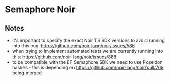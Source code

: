 # Semaphore Noir 

## Notes

* it's important to specify the exact Noir TS SDK versions to avoid running into this bug: https://github.com/noir-lang/noir/issues/586
* when trying to implement automated tests we are currently running into this: https://github.com/noir-lang/noir/issues/888
* to be compatible with the EF Semaphore SDK we need to use Poseidon hashes - this is depending on https://github.com/noir-lang/noir/pull/768 being merged
